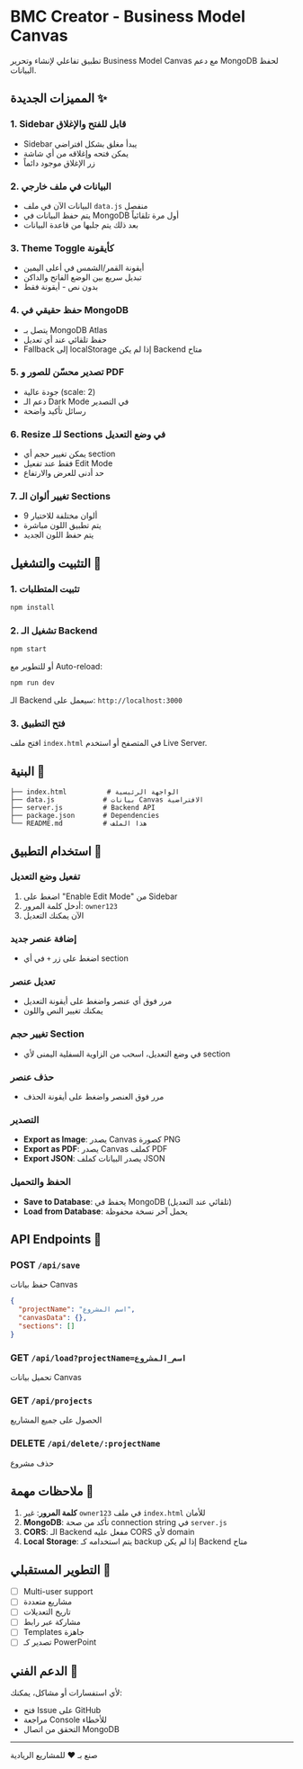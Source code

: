 # BMC Creator - Business Model Canvas

تطبيق تفاعلي لإنشاء وتحرير Business Model Canvas مع دعم MongoDB لحفظ البيانات.

## المميزات الجديدة ✨

### 1. **Sidebar قابل للفتح والإغلاق**

- Sidebar يبدأ مغلق بشكل افتراضي
- يمكن فتحه وإغلاقه من أي شاشة
- زر الإغلاق موجود دائماً

### 2. **البيانات في ملف خارجي**

- البيانات الآن في ملف `data.js` منفصل
- يتم حفظ البيانات في MongoDB أول مرة تلقائياً
- بعد ذلك يتم جلبها من قاعدة البيانات

### 3. **Theme Toggle كأيقونة**

- أيقونة القمر/الشمس في أعلى اليمين
- تبديل سريع بين الوضع الفاتح والداكن
- بدون نص - أيقونة فقط

### 4. **حفظ حقيقي في MongoDB**

- يتصل بـ MongoDB Atlas
- حفظ تلقائي عند أي تعديل
- Fallback إلى localStorage إذا لم يكن Backend متاح

### 5. **تصدير محسّن للصور و PDF**

- جودة عالية (scale: 2)
- دعم الـ Dark Mode في التصدير
- رسائل تأكيد واضحة

### 6. **Resize للـ Sections في وضع التعديل**

- يمكن تغيير حجم أي section
- فقط عند تفعيل Edit Mode
- حد أدنى للعرض والارتفاع

### 7. **تغيير ألوان الـ Sections**

- 9 ألوان مختلفة للاختيار
- يتم تطبيق اللون مباشرة
- يتم حفظ اللون الجديد

## التثبيت والتشغيل 🚀

### 1. تثبيت المتطلبات

```bash
npm install
```

### 2. تشغيل الـ Backend

```bash
npm start
```

أو للتطوير مع Auto-reload:

```bash
npm run dev
```

الـ Backend سيعمل على: `http://localhost:3000`

### 3. فتح التطبيق

افتح ملف `index.html` في المتصفح أو استخدم Live Server.

## البنية 📁

```
├── index.html          # الواجهة الرئيسية
├── data.js            # بيانات Canvas الافتراضية
├── server.js          # Backend API
├── package.json       # Dependencies
└── README.md          # هذا الملف
```

## استخدام التطبيق 📖

### تفعيل وضع التعديل

1. اضغط على "Enable Edit Mode" من Sidebar
2. أدخل كلمة المرور: `owner123`
3. الآن يمكنك التعديل

### إضافة عنصر جديد

- اضغط على زر `+` في أي section

### تعديل عنصر

- مرر فوق أي عنصر واضغط على أيقونة التعديل
- يمكنك تغيير النص واللون

### تغيير حجم Section

- في وضع التعديل، اسحب من الزاوية السفلية اليمنى لأي section

### حذف عنصر

- مرر فوق العنصر واضغط على أيقونة الحذف

### التصدير

- **Export as Image**: يصدر Canvas كصورة PNG
- **Export as PDF**: يصدر Canvas كملف PDF
- **Export JSON**: يصدر البيانات كملف JSON

### الحفظ والتحميل

- **Save to Database**: يحفظ في MongoDB (تلقائي عند التعديل)
- **Load from Database**: يحمل آخر نسخة محفوظة

## API Endpoints 🔌

### POST `/api/save`

حفظ بيانات Canvas

```json
{
  "projectName": "اسم المشروع",
  "canvasData": {},
  "sections": []
}
```

### GET `/api/load?projectName=اسم_المشروع`

تحميل بيانات Canvas

### GET `/api/projects`

الحصول على جميع المشاريع

### DELETE `/api/delete/:projectName`

حذف مشروع

## ملاحظات مهمة 📌

1. **كلمة المرور**: غير `owner123` في ملف `index.html` للأمان
2. **MongoDB**: تأكد من صحة connection string في `server.js`
3. **CORS**: الـ Backend مفعل عليه CORS لأي domain
4. **Local Storage**: يتم استخدامه كـ backup إذا لم يكن Backend متاح

## التطوير المستقبلي 🔮

- [ ] Multi-user support
- [ ] مشاريع متعددة
- [ ] تاريخ التعديلات
- [ ] مشاركة عبر رابط
- [ ] Templates جاهزة
- [ ] تصدير كـ PowerPoint

## الدعم الفني 💬

لأي استفسارات أو مشاكل، يمكنك:

- فتح Issue على GitHub
- مراجعة Console للأخطاء
- التحقق من اتصال MongoDB

---

صنع بـ ❤️ للمشاريع الريادية
